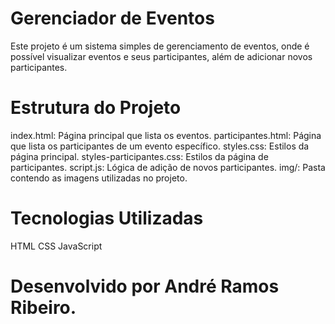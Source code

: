 # Gerenciador de Eventos
Este projeto é um sistema simples de gerenciamento de eventos, onde é possível visualizar eventos e seus participantes, além de adicionar novos participantes.

# Estrutura do Projeto
index.html: Página principal que lista os eventos.
participantes.html: Página que lista os participantes de um evento específico.
styles.css: Estilos da página principal.
styles-participantes.css: Estilos da página de participantes.
script.js: Lógica de adição de novos participantes.
img/: Pasta contendo as imagens utilizadas no projeto.

# Tecnologias Utilizadas
HTML
CSS
JavaScript



# Desenvolvido por André Ramos Ribeiro.